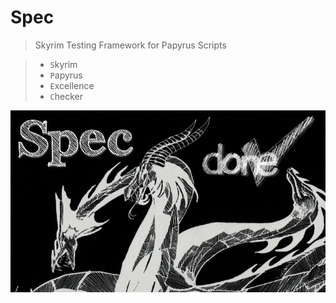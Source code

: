 # Spec

> Skyrim Testing Framework for Papyrus Scripts

> - `S`kyrim
> - `P`apyrus
> - `E`xcellence
> - `C`hecker

![Spec](Images/Spec_Dark.png)

